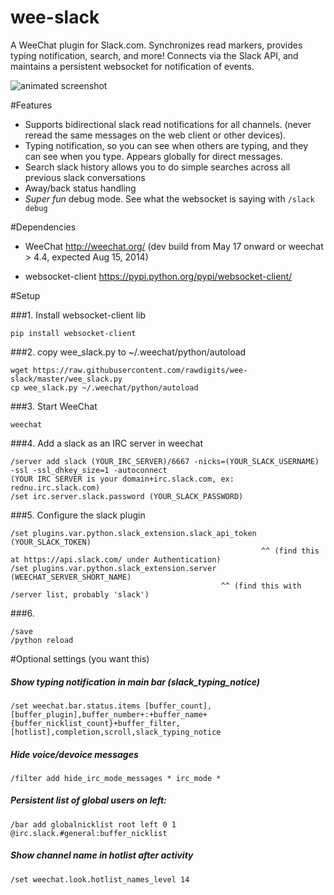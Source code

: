 


wee-slack
=========

A WeeChat plugin for Slack.com. Synchronizes read markers, provides typing notification, search, and more! Connects via the Slack API, and maintains a persistent websocket for notification of events.

![animated screenshot](https://dl.dropboxusercontent.com/u/566560/slack.gif)

#Features

  * Supports bidirectional slack read notifications for all channels. (never reread the same messages on the web client or other devices). 
  * Typing notification, so you can see when others are typing, and they can see when you type. Appears globally for direct messages.
  * Search slack history allows you to do simple searches across all previous slack conversations
  * Away/back status handling
  * *Super fun* debug mode. See what the websocket is saying with `/slack debug`

#Dependencies

  * WeeChat http://weechat.org/ 
    (dev build from May 17 onward or weechat > 4.4, expected Aug 15, 2014)

  * websocket-client https://pypi.python.org/pypi/websocket-client/

#Setup

###1. Install websocket-client lib

    pip install websocket-client

###2. copy wee_slack.py to ~/.weechat/python/autoload

    wget https://raw.githubusercontent.com/rawdigits/wee-slack/master/wee_slack.py
    cp wee_slack.py ~/.weechat/python/autoload

###3. Start WeeChat

    weechat

###4. Add a slack as an IRC server in weechat

    /server add slack (YOUR_IRC_SERVER)/6667 -nicks=(YOUR_SLACK_USERNAME) -ssl -ssl_dhkey_size=1 -autoconnect
    (YOUR IRC SERVER is your domain+irc.slack.com, ex: rednu.irc.slack.com)
    /set irc.server.slack.password (YOUR_SLACK_PASSWORD)

###5. Configure the slack plugin


    /set plugins.var.python.slack_extension.slack_api_token (YOUR_SLACK_TOKEN)
                                                            ^^ (find this at https://api.slack.com/ under Authentication)
    /set plugins.var.python.slack_extension.server (WEECHAT_SERVER_SHORT_NAME)
                                                   ^^ (find this with /server list, probably 'slack')

###6.
    
    /save
    /python reload
    
#Optional settings (you want this)

##### Show typing notification in main bar (slack_typing_notice)

    /set weechat.bar.status.items [buffer_count],[buffer_plugin],buffer_number+:+buffer_name+{buffer_nicklist_count}+buffer_filter,[hotlist],completion,scroll,slack_typing_notice

##### Hide voice/devoice messages

    /filter add hide_irc_mode_messages * irc_mode *

##### Persistent list of global users on left:

    /bar add globalnicklist root left 0 1 @irc.slack.#general:buffer_nicklist

##### Show channel name in hotlist after activity

    /set weechat.look.hotlist_names_level 14







    
